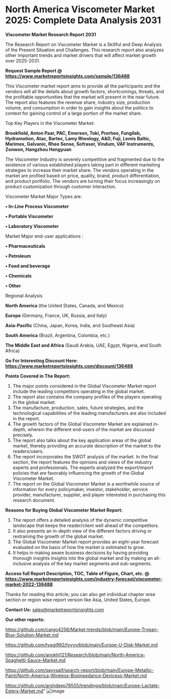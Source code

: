 # North America Viscometer Market 2025: Complete Data Analysis 2031

<strong>Viscometer Market Research Report 2031</strong>

The Research Report on Viscometer Market is a Skillful and Deep Analysis of the Present Situation and Challenges. This research report also analyzes other important trends and market drivers that will affect market growth over 2025-2031.

<strong>Request Sample Report @ <a href=https://www.marketreportsinsights.com/sample/136488>https://www.marketreportsinsights.com/sample/136488</a></strong>

This Viscometer market report aims to provide all the participants and the vendors will all the details about growth factors, shortcomings, threats, and the profitable opportunities that the market will present in the near future. The report also features the revenue share, industry size, production volume, and consumption in order to gain insights about the politics to contest for gaining control of a large portion of the market share.

Top Key Players in the Viscometer Market:

<strong>Brookfield, Anton Paar, PAC, Emerson, Toki, Prorheo, Fungilab, Hydramotion, Atac, Bartec, Lamy Rheology, A&D, Fuji, Lemis Baltic, Marimex, Galvanic, Rheo Sense, Sofraser, Vindum, VAF Instruments, Zonwon, Hangzhou Hengyuan</strong>

The Viscometer Industry is severely competitive and fragmented due to the existence of various established players taking part in different marketing strategies to increase their market share. The vendors operating in the market are profiled based on price, quality, brand, product differentiation, and product portfolio. The vendors are turning their focus increasingly on product customization through customer interaction.

Viscometer Market Major Types are:

<strong>• In-Line Process Viscometer

• Portable Viscometer

• Laboratory Viscometer</strong>

Market Major end-user applications :

<strong>• Pharmaceuticals

• Petroleum

• Food and beverage

• Chemicals

• Other</strong>

Regional Analysis

</u><strong><b>North America</b></strong> (the United States, Canada, and Mexico)

<strong><b>Europe </b></strong>(Germany, France, UK, Russia, and Italy)

<strong><b>Asia-Pacific</b></strong> (China, Japan, Korea, India, and Southeast Asia)

<strong><b>South America</b></strong> (Brazil, Argentina, Colombia, etc.)

<strong><b>The Middle East and Africa</b></strong> (Saudi Arabia, UAE, Egypt, Nigeria, and South Africa)

<strong>Go For Interesting Discount Here: <a href=https://www.marketreportsinsights.com/discount/136488>https://www.marketreportsinsights.com/discount/136488</a></strong>

<strong>Points Covered in The Report:</strong>
<ol>
  <li>The major points considered in the Global Viscometer Market report include the leading competitors operating in the global market.</li>
  <li>The report also contains the company profiles of the players operating in the global market.</li>
  <li>The manufacture, production, sales, future strategies, and the technological capabilities of the leading manufacturers are also included in the report.</li>
  <li>The growth factors of the Global Viscometer Market are explained in-depth, wherein the different end-users of the market are discussed precisely.</li>
  <li>The report also talks about the key application areas of the global market, thereby providing an accurate description of the market to the readers/users.</li>
  <li>The report incorporates the SWOT analysis of the market. In the final section, the report features the opinions and views of the industry experts and professionals. The experts analyzed the export/import policies that are favorably influencing the growth of the Global Viscometer Market.</li>
  <li>The report on the Global Viscometer Market is a worthwhile source of information for every policymaker, investor, stakeholder, service provider, manufacturer, supplier, and player interested in purchasing this research document.</li>
</ol>
<strong>Reasons for Buying Global Viscometer Market Report:</strong>

<ol>
  <li>The report offers a detailed analysis of the dynamic competitive landscape that keeps the reader/client well ahead of the competitors.</li>
  <li>It also presents an in-depth view of the different factors driving or restraining the growth of the global market.</li>
  <li>The Global Viscometer Market report provides an eight-year forecast evaluated on the basis of how the market is estimated to grow.</li>
  <li>It helps in making aware business decisions by having providing thorough insights insights into the global market and by making an all-inclusive analysis of the key market segments and sub-segments.</li>
</ol>
<strong>Access full Report Description, TOC, Table of Figure, Chart, etc. @ <a href=https://www.marketreportsinsights.com/industry-forecast/viscometer-market-2022-136488>https://www.marketreportsinsights.com/industry-forecast/viscometer-market-2022-136488</a></strong>


Thanks for reading this article; you can also get individual chapter wise section or region wise report version like Asia, United States, Europe.

<strong>Contact Us:</strong>
sales@marketreportsinsights.com

<strong>Our other reports:</strong>

<a href=https://github.com/cargo4256/Market-trends/blob/main/Europe-Trypan-Blue-Solution-Market.md>https://github.com/cargo4256/Market-trends/blob/main/Europe-Trypan-Blue-Solution-Market.md</a>

<a href=https://github.com/tyagi992/tyyyy/blob/main/Europe-U-Disk-Market.md>https://github.com/tyagi992/tyyyy/blob/main/Europe-U-Disk-Market.md</a>

<a href=https://github.com/anokhi121/Research/blob/main/North-America-Spaghetti-Sauce-Market.md>https://github.com/anokhi121/Research/blob/main/North-America-Spaghetti-Sauce-Market.md</a>

<a href=https://github.com/sayysaif/search-report/blob/main/Europe-Metallic-Paint/North-America-Wireless-Bioimpedance-Devicess-Market.md>https://github.com/sayysaif/search-report/blob/main/Europe-Metallic-Paint/North-America-Wireless-Bioimpedance-Devicess-Market.md</a>

<a href=https://github.com/arshdeep76555/trendingg/blob/main/Europe-Lactate-Esters-Market.md>https://github.com/arshdeep76555/trendingg/blob/main/Europe-Lactate-Esters-Market.md</a>"
![image](https://github.com/user-attachments/assets/4c79ce7c-3d3b-407f-bc62-a6e5bfca3749)
